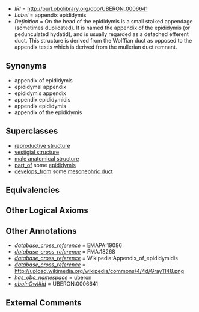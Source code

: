  * *IRI* = http://purl.obolibrary.org/obo/UBERON_0006641
 * *Label* = appendix epididymis
 * *Definition* = On the head of the epididymis is a small stalked appendage (sometimes duplicated). It is named the appendix of the epididymis (or pedunculated hydatid), and is usually regarded as a detached efferent duct. This structure is derived from the Wolffian duct as opposed to the appendix testis which is derived from the mullerian duct remnant.

## Synonyms

 * appendix of epididymis
 * epididymal appendix
 * epididymis appendix
 * appendix epididymidis
 * appendix epididymis
 * appendix of the epididymis

## Superclasses

 * [reproductive structure](../../UBERON/56/UBERON_0005156.md)
 * [vestigial structure](../../UBERON/60/UBERON_0005160.md)
 * [male anatomical structure](../../UBERON/03/UBERON_0014403.md)
 * [part_of](../../BFO/50/BFO_0000050.md) some [epididymis](../../UBERON/01/UBERON_0001301.md)
 * [develops_from](../../RO/02/RO_0002202.md) some [mesonephric duct](../../UBERON/74/UBERON_0003074.md)

## Equivalencies


## Other Logical Axioms


## Other Annotations

 * *[database_cross_reference](../../ef/oboInOwl#hasDbXref.md)* = EMAPA:19086
 * *[database_cross_reference](../../ef/oboInOwl#hasDbXref.md)* = FMA:18268
 * *[database_cross_reference](../../ef/oboInOwl#hasDbXref.md)* = Wikipedia:Appendix_of_epididymidis
 * *[database_cross_reference](../../ef/oboInOwl#hasDbXref.md)* = http://upload.wikimedia.org/wikipedia/commons/4/4d/Gray1148.png
 * *[has_obo_namespace](../../ce/oboInOwl#hasOBONamespace.md)* = uberon
 * *[oboInOwl#id](../../id/oboInOwl#id.md)* = UBERON:0006641

## External Comments

